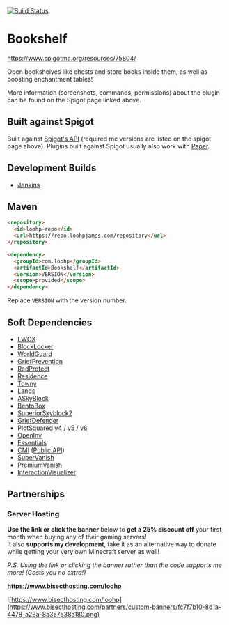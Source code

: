 [![Build Status](https://ci.loohpjames.com/job/Bookshelf/badge/icon)](https://ci.loohpjames.com/job/Bookshelf/)
# Bookshelf

https://www.spigotmc.org/resources/75804/

Open bookshelves like chests and store books inside them, as well as boosting enchantment tables!

More information (screenshots, commands, permissions) about the plugin can be found on the Spigot page linked above.

## Built against Spigot
Built against [Spigot's API](https://www.spigotmc.org/wiki/buildtools/) (required mc versions are listed on the spigot page above).
Plugins built against Spigot usually also work with [Paper](https://papermc.io/).

## Development Builds

- [Jenkins](https://ci.loohpjames.com/job/Bookshelf/)

## Maven
```html
<repository>
  <id>loohp-repo</id>
  <url>https://repo.loohpjames.com/repository</url>
</repository>
```
```html
<dependency>
  <groupId>com.loohp</groupId>
  <artifactId>Bookshelf</artifactId>
  <version>VERSION</version>
  <scope>provided</scope>
</dependency>
```
Replace `VERSION` with the version number.

## Soft Dependencies

- [LWCX](https://www.spigotmc.org/resources/69551/)
- [BlockLocker](https://www.spigotmc.org/resources/3268/)
- [WorldGuard](https://enginehub.org/worldguard/)
- [GriefPrevention](https://www.spigotmc.org/resources/1884/)
- [RedProtect](https://www.spigotmc.org/resources/15841/)
- [Residence](https://www.spigotmc.org/resources/11480/)
- [Towny](https://townyadvanced.github.io/)
- [Lands](https://www.spigotmc.org/resources/lands-land-claim-plugin-grief-prevention-protection-gui-management-nations-wars-1-17-support.53313/)
- [ASkyBlock](https://www.spigotmc.org/resources/1220/)
- [BentoBox](https://www.spigotmc.org/resources/73261/)
- [SuperiorSkyblock2](https://www.spigotmc.org/resources/63905/)
- [GriefDefender](https://www.spigotmc.org/resources/1-12-2-1-17-1-griefdefender-claim-plugin-grief-prevention-protection.68900/)
- PlotSquared [v4](https://www.spigotmc.org/resources/plotsquared-v4-v5-out-now.1177/) / [v5 / v6](https://www.spigotmc.org/resources/plotsquared-v6.77506/)
- [OpenInv](https://dev.bukkit.org/projects/openinv)
- [Essentials](https://www.spigotmc.org/resources/essentialsx.9089/)
- [CMI](https://www.spigotmc.org/resources/cmi-270-commands-insane-kits-portals-essentials-economy-mysql-sqlite-much-more.3742/) ([Public API](https://github.com/Zrips/CMI-API))
- [SuperVanish](https://www.spigotmc.org/resources/supervanish-be-invisible.1331/)
- [PremiumVanish](https://www.spigotmc.org/resources/premiumvanish-stay-hidden-bungee-support.14404/)
- [InteractionVisualizer](https://www.spigotmc.org/resources/interactionvisualizer-visualize-function-blocks-like-crafting-tables-with-animations-client-side.77050/)

## Partnerships

### Server Hosting
**Use the link or click the banner** below to **get a 25% discount off** your first month when buying any of their gaming servers!<br>
It also **supports my development**, take it as an alternative way to donate while getting your very own Minecraft server as well!

*P.S. Using the link or clicking the banner rather than the code supports me more! (Costs you no extra!)*

**https://www.bisecthosting.com/loohp**

![https://www.bisecthosting.com/loohp](https://www.bisecthosting.com/partners/custom-banners/fc7f7b10-8d1a-4478-a23a-8a357538a180.png)
